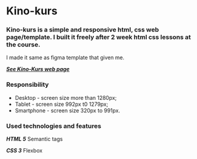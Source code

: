 # Kino-kurs

### Kino-kurs is a simple and responsive html, css web page/template. I built it freely after 2 week html css lessons at the course.
I made it same as figma template that given me. 

***<a href="https://kino-kurs.netlify.app">See Kino-Kurs web page</a>***

### Responsibility
- Desktop - screen size more than 1280px;
- Tablet - screen size 992px t0 1279px;
- Smartphone -  screen size 320px to 991px.

### Used technologies and features
***HTML 5***
Semantic tags

***CSS 3***
Flexbox
